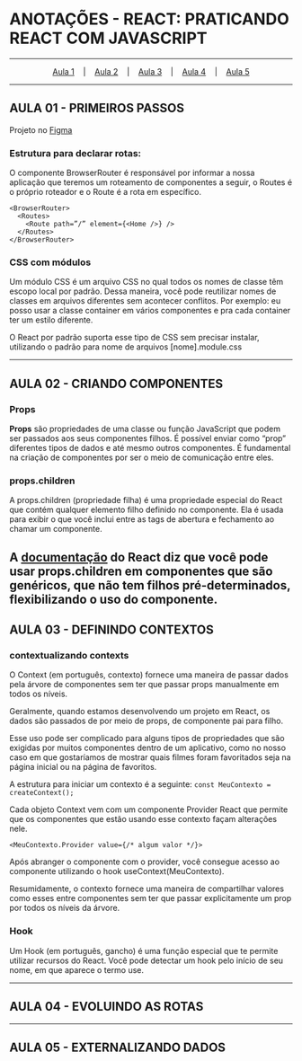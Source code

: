 # ANOTAÇÕES - REACT: PRATICANDO REACT COM JAVASCRIPT

--- 

<p align="center">
  <a href="#-aula-1">Aula 1</a> &nbsp;&nbsp;&nbsp;|&nbsp;&nbsp;&nbsp;
  <a href="#-aula-2">Aula 2</a> &nbsp;&nbsp;&nbsp;|&nbsp;&nbsp;&nbsp;
  <a href="#-aula-3">Aula 3</a> &nbsp;&nbsp;&nbsp;|&nbsp;&nbsp;&nbsp;
  <a href="#-aula-4">Aula 4</a> &nbsp;&nbsp;&nbsp;|&nbsp;&nbsp;&nbsp;
  <a href="#-aula-5">Aula 5</a> 

</p>

---

## AULA 01 - PRIMEIROS PASSOS
  Projeto no [Figma](https://github.com/alura-cursos/cinetag/archive/refs/heads/arquivos-iniciais.zip)

### Estrutura para declarar rotas:
O componente BrowserRouter é responsável por informar a nossa aplicação que teremos um roteamento de componentes a seguir, o Routes é o próprio roteador e o Route é a rota em específico.

```
<BrowserRouter>
  <Routes>
    <Route path=”/” element={<Home />} />
  </Routes>
</BrowserRouter>
```

### CSS com módulos
Um módulo CSS é um arquivo CSS no qual todos os nomes de classe têm escopo local por padrão. Dessa maneira, você pode reutilizar nomes de classes em arquivos diferentes sem acontecer conflitos. Por exemplo: eu posso usar a classe container em vários componentes e pra cada container ter um estilo diferente.

O React por padrão suporta esse tipo de CSS sem precisar instalar, utilizando o padrão para nome de arquivos [nome].module.css

---

## AULA 02 - CRIANDO COMPONENTES
### Props
**Props** são propriedades de uma classe ou função JavaScript que podem ser passados aos seus componentes filhos. É possível enviar como “prop” diferentes tipos de dados e até mesmo outros componentes. É fundamental na criação de componentes por ser o meio de comunicação entre eles.

###  props.children
A props.children (propriedade filha) é uma propriedade especial do React que contém qualquer elemento filho definido no componente. Ela é usada para exibir o que você inclui entre as tags de abertura e fechamento ao chamar um componente.

A [documentação](https://reactjs.org/docs/composition-vs-inheritance.html) do React diz que você pode usar props.children em componentes que são genéricos, que não tem filhos pré-determinados, flexibilizando o uso do componente.
---

## AULA 03 - DEFININDO CONTEXTOS
### contextualizando contexts
O Context (em português, contexto) fornece uma maneira de passar dados pela árvore de componentes sem ter que passar props manualmente em todos os níveis.

Geralmente, quando estamos desenvolvendo um projeto em React, os dados são passados de por meio de props, de componente pai para filho.

Esse uso pode ser complicado para alguns tipos de propriedades que são exigidas por muitos componentes dentro de um aplicativo, como no nosso caso em que gostaríamos de mostrar quais filmes foram favoritados seja na página inicial ou na página de favoritos.

 A estrutura para iniciar um contexto é a seguinte: ```const MeuContexto = createContext();```

 Cada objeto Context vem com um componente Provider React que permite que os componentes que estão usando esse contexto façam alterações nele.
 ```
 <MeuContexto.Provider value={/* algum valor */}>
 ```

 Após abranger o componente com o provider, você consegue acesso ao componente utilizando o hook useContext(MeuContexto).

Resumidamente, o contexto fornece uma maneira de compartilhar valores como esses entre componentes sem ter que passar explicitamente um prop por todos os níveis da árvore.

### Hook
Um Hook (em português, gancho) é uma função especial que te permite utilizar recursos do React. Você pode detectar um hook pelo início de seu nome, em que aparece o termo use.


---

## AULA 04 - EVOLUINDO AS ROTAS

---

## AULA 05 - EXTERNALIZANDO DADOS
